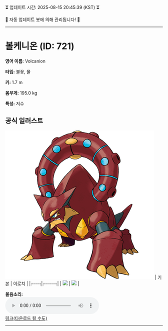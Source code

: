 
⏳ 업데이트 시간: 2025-08-15 20:45:39 (KST) ⏳

🤖 자동 업데이트 봇에 의해 관리됩니다! 🤖

---

# 볼케니온 (ID: 721)
**영어 이름:** Volcanion

**타입:** 불꽃, 물

**키:** 1.7 m

**몸무게:** 195.0 kg

**특성:** 저수

## 공식 일러스트
![](https://raw.githubusercontent.com/PokeAPI/sprites/master/sprites/pokemon/other/official-artwork/721.png)
| 기본 | 이로치 |
|:----:|:------:|
| <img src="http://play.pokemonshowdown.com/sprites/ani/volcanion.gif" width="200"> | <img src="http://play.pokemonshowdown.com/sprites/ani-shiny/volcanion.gif" width="200"> |

**울음소리:**<br><audio controls src="https://raw.githubusercontent.com/PokeAPI/cries/main/cries/pokemon/latest/721.ogg"></audio><br> [링크(다운로드 될 수도)](https://raw.githubusercontent.com/PokeAPI/cries/main/cries/pokemon/latest/721.ogg)


---
